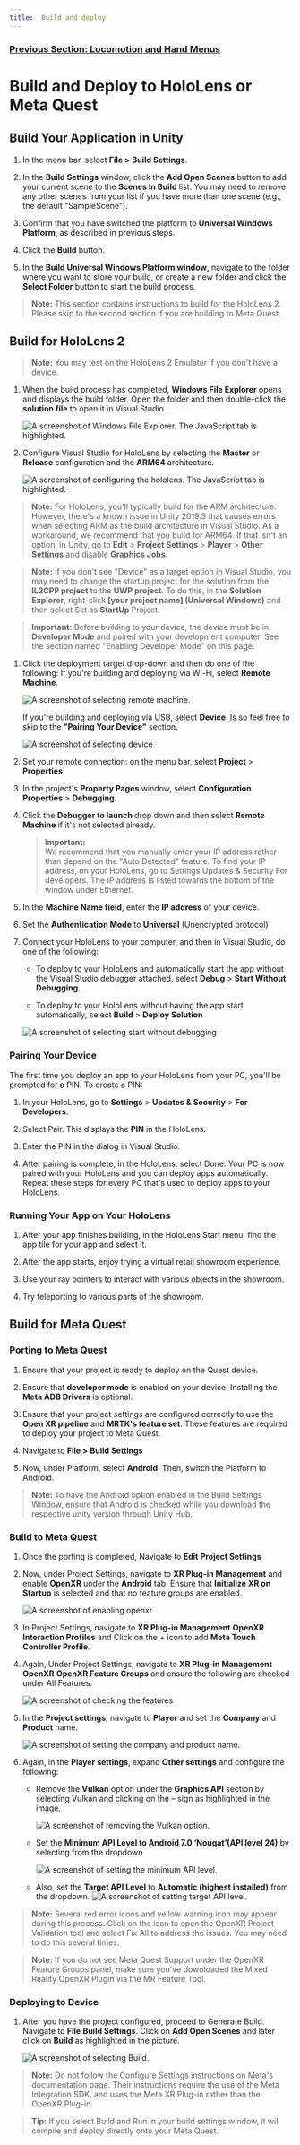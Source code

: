 ```yaml
---
title:  Build and deploy
---
```

### [Previous Section: Locomotion and Hand Menus](4-locomoting-around-virtual-showroom.md)
# Build and Deploy to HoloLens or Meta Quest

## Build Your Application in Unity

1. In the menu bar, select  **File >**  **Build Settings**.

2. In the **Build Settings** window, click the **Add Open Scenes** button to add your current scene to the **Scenes In Build** list. You may need to remove any other scenes from your list if you have more than one scene (e.g., the default "SampleScene").

3. Confirm that you have switched the platform to **Universal Windows Platform**, as described in previous steps.

4. Click the **Build** button.  

5. In the **Build Universal Windows Platform window**, navigate to the folder where you want to store your build, or create a new folder and click the **Select Folder** button to start the build process.

>**Note:**
This section contains instructions to build for the HoloLens 2. Please skip to the second section if you are building to Meta Quest.

## Build for HoloLens 2

>**Note:**
You may test on the HoloLens 2 Emulator if you don't have a device.

1. When the build process has completed, **Windows File Explorer** opens and displays the build folder. Open the folder and then double-click the **solution file** to open it in Visual Studio.
.

    ![A screenshot of Windows File Explorer. The JavaScript tab is highlighted.](img/windows-file-explorer.png)

2. Configure Visual Studio for HoloLens by selecting the **Master** or **Release** configuration and the **ARM64** architecture.

    ![A screenshot of configuring the hololens. The JavaScript tab is highlighted.](img/configure-hololens.png)

>**Note:**
For HoloLens, you'll typically build for the ARM architecture. However, there's a known issue in Unity 2019.3 that causes errors when selecting ARM as the build architecture in Visual Studio. As  a workaround, we recommend that you build for ARM64. If that isn't an option, in Unity, go to **Edit** > **Project Settings** > **Player** > **Other Settings** and disable **Graphics Jobs**.

>**Note:**
If you don't see "Device" as a target option in Visual Studio, you may need to change the startup project for the solution from the **IL2CPP project** to the **UWP project**. To do this, in the **Solution Explorer**, right-click **[your project name] (Universal Windows)** and then select Set as **StartUp** Project.

>**Important:**
Before building to your device, the device must be in **Developer Mode** and paired with your development computer. See the section named "Enabling Developer Mode" on this page.

1. Click the deployment target drop-down and then do one of the following: If you're building and deploying via Wi-Fi, select **Remote Machine**.

    ![A screenshot of selecting remote machine.](img/select-remote-machine.png)

    If you're building and deploying via USB, select **Device**. Is so feel free to skip to the **"Pairing Your Device"** section.

    ![A screenshot of selecting device](img/select-device.png)

2. Set your remote connection: on the menu bar, select **Project** > **Properties**.

3. In the project's **Property Pages** window, select **Configuration Properties** > **Debugging**.

4. Click the **Debugger to launch** drop down and then select **Remote Machine** if it's not selected already.

    >**Important:**  
    We recommend that you manually enter your IP address rather than depend on the "Auto Detected" feature. To find your IP address, on your HoloLens, go to Settings  Updates & Security  For developers. The IP address is listed towards the bottom of the window under Ethernet.

5. In the **Machine Name field**, enter the **IP address** of your device.

6. Set the **Authentication Mode** to **Universal** (Unencrypted protocol)

7. Connect your HoloLens to your computer, and then in Visual Studio, do one of the following:
    - To deploy to your HoloLens and automatically start the app without the Visual Studio debugger attached, select **Debug** > **Start Without Debugging**.

    - To deploy to your HoloLens without having the app start automatically, select **Build** > **Deploy Solution**

    ![A screenshot of selecting start without debugging](img/select-start-without-debug.png)

### Pairing Your Device

The first time you deploy an app to your HoloLens from your PC, you'll be prompted for a PIN. To create a PIN:

1. In your HoloLens, go to **Settings** > **Updates & Security** > **For Developers**.

2. Select Pair. This displays the **PIN** in the HoloLens.

3. Enter the PIN in the dialog in Visual Studio.

4. After pairing is complete, in the HoloLens, select Done. Your PC is now paired with your HoloLens and you can deploy apps automatically. Repeat these steps for every PC that's used to deploy apps to your HoloLens.  

### Running Your App on Your HoloLens

1. After your app finishes building, in the HoloLens Start menu, find the app tile for your app and select it.

2. After the app starts, enjoy trying a virtual retail showroom experience.

3. Use your ray pointers to interact with various objects in the showroom.

4. Try teleporting to various parts of the showroom.

## Build for Meta Quest

### Porting to Meta Quest

1. Ensure that your project is ready to deploy on the Quest device.

2. Ensure that **developer mode** is enabled on your device. Installing the **Meta ADB Drivers** is optional.

3. Ensure that your project settings are configured correctly to use the **Open XR pipeline** and **MRTK's feature set**. These features are required to deploy your project to Meta Quest.

4. Navigate to **File >**  **Build Settings**

5. Now, under Platform, select **Android**. Then, switch the Platform to Android.

>**Note:**
To have the Android option enabled in the Build Settings Window, ensure that Android is checked while you download the respective unity version through Unity Hub.

### Build to Meta Quest

1. Once the porting is completed, Navigate to **Edit**  **Project Settings**

2. Now, under Project Settings, navigate to **XR Plug-in Management** and enable **OpenXR** under the **Android** tab. Ensure that **Initialize XR on Startup** is selected and that no feature groups are enabled.

    ![A screenshot of enabling openxr](img/openxr-enabled.png)

3. In Project Settings, navigate to **XR Plug-in Management**  **OpenXR**  **Interaction Profiles** and Click on the + icon to add **Meta Touch Controller Profile**.

4. Again, Under Project Settings, navigate to **XR Plug-in Management**  **OpenXR**  **OpenXR Feature Groups** and ensure the following are checked under All Features.

    ![A screenshot of checking the features](img/feature-checked.png)

5. In the **Project settings**, navigate to **Player** and set the **Company** and **Product** name.

     ![A screenshot of setting the company and product name.](img/set-company-product-name.png)

6. Again, in the **Player settings**, expand **Other settings** and configure the following:

    - Remove the **Vulkan** option under the **Graphics API** section by selecting Vulkan and clicking on the – sign as highlighted in the image.

        ![A screenshot of removing the Vulkan option.](img/remove-vulkan.png)

    - Set the **Minimum API Level to Android 7.0 ‘Nougat’(API level 24)** by selecting from the dropdown

        ![A screenshot of setting the minimum API level.](img/select-api-level.png)

    - Also, set the **Target API Level** to **Automatic (highest installed)** from the dropdown.
        ![A screenshot of setting target API level.](img/set-target-api.png)

>**Note:**
Several red error icons and yellow warning icon may appear during this process. Click on the icon to open the OpenXR Project Validation tool and select Fix All to address the issues. You may need to do this several times.

>**Note:**
If you do not see Meta Quest Support under the OpenXR Feature Groups panel, make sure you've downloaded the Mixed Reality OpenXR Plugin via the MR Feature Tool.

### Deploying to Device

1. After you have the project configured, proceed to Generate Build. Navigate to **File**  **Build Settings**. Click on **Add Open Scenes** and later click on **Build** as highlighted in the picture. 

    ![A screenshot of selecting Build.](img/build-device.png)

>**Note:**
Do not follow the Configure Settings instructions on Meta's documentation page. Their instructions require the use of the Meta Integration SDK, and uses the Meta XR Plug-in rather than the OpenXR Plug-in.

>**Tip:**
If you select Build and Run in your build settings window, it will compile and deploy directly onto your Meta Quest.
